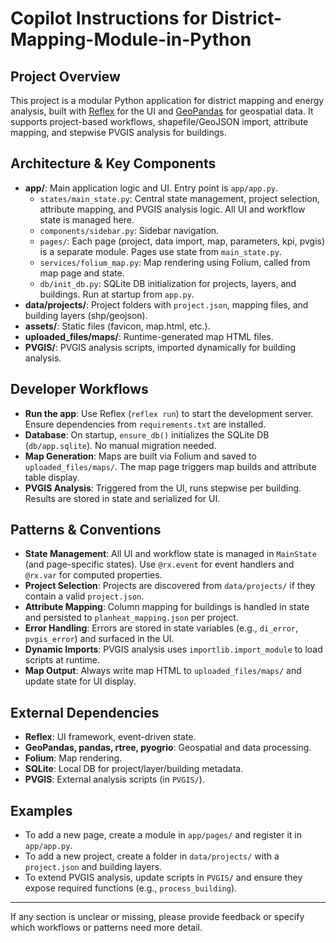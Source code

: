 # Copilot Instructions for District-Mapping-Module-in-Python

## Project Overview
This project is a modular Python application for district mapping and energy analysis, built with [Reflex](https://reflex.dev/) for the UI and [GeoPandas](https://geopandas.org/) for geospatial data. It supports project-based workflows, shapefile/GeoJSON import, attribute mapping, and stepwise PVGIS analysis for buildings.

## Architecture & Key Components
- **app/**: Main application logic and UI. Entry point is `app/app.py`.
  - `states/main_state.py`: Central state management, project selection, attribute mapping, and PVGIS analysis logic. All UI and workflow state is managed here.
  - `components/sidebar.py`: Sidebar navigation.
  - `pages/`: Each page (project, data import, map, parameters, kpi, pvgis) is a separate module. Pages use state from `main_state.py`.
  - `services/folium_map.py`: Map rendering using Folium, called from map page and state.
  - `db/init_db.py`: SQLite DB initialization for projects, layers, and buildings. Run at startup from `app.py`.
- **data/projects/**: Project folders with `project.json`, mapping files, and building layers (shp/geojson).
- **assets/**: Static files (favicon, map.html, etc.).
- **uploaded_files/maps/**: Runtime-generated map HTML files.
- **PVGIS/**: PVGIS analysis scripts, imported dynamically for building analysis.

## Developer Workflows
- **Run the app**: Use Reflex (`reflex run`) to start the development server. Ensure dependencies from `requirements.txt` are installed.
- **Database**: On startup, `ensure_db()` initializes the SQLite DB (`db/app.sqlite`). No manual migration needed.
- **Map Generation**: Maps are built via Folium and saved to `uploaded_files/maps/`. The map page triggers map builds and attribute table display.
- **PVGIS Analysis**: Triggered from the UI, runs stepwise per building. Results are stored in state and serialized for UI.

## Patterns & Conventions
- **State Management**: All UI and workflow state is managed in `MainState` (and page-specific states). Use `@rx.event` for event handlers and `@rx.var` for computed properties.
- **Project Selection**: Projects are discovered from `data/projects/` if they contain a valid `project.json`.
- **Attribute Mapping**: Column mapping for buildings is handled in state and persisted to `planheat_mapping.json` per project.
- **Error Handling**: Errors are stored in state variables (e.g., `di_error`, `pvgis_error`) and surfaced in the UI.
- **Dynamic Imports**: PVGIS analysis uses `importlib.import_module` to load scripts at runtime.
- **Map Output**: Always write map HTML to `uploaded_files/maps/` and update state for UI display.

## External Dependencies
- **Reflex**: UI framework, event-driven state.
- **GeoPandas, pandas, rtree, pyogrio**: Geospatial and data processing.
- **Folium**: Map rendering.
- **SQLite**: Local DB for project/layer/building metadata.
- **PVGIS**: External analysis scripts (in `PVGIS/`).

## Examples
- To add a new page, create a module in `app/pages/` and register it in `app/app.py`.
- To add a new project, create a folder in `data/projects/` with a `project.json` and building layers.
- To extend PVGIS analysis, update scripts in `PVGIS/` and ensure they expose required functions (e.g., `process_building`).

---

If any section is unclear or missing, please provide feedback or specify which workflows or patterns need more detail.
